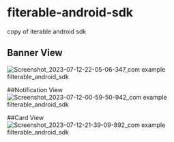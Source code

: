 # fiterable-android-sdk
copy of iterable android sdk
## Banner View
![Screenshot_2023-07-12-22-05-06-347_com example filterable_android_sdk](https://github.com/devcsomnicg/fiterable-android-sdk/assets/93832078/4f3b599b-50b9-4fbc-96e9-eacc92606a9b)

##Notification View
![Screenshot_2023-07-12-00-59-50-942_com example filterable_android_sdk](https://github.com/devcsomnicg/fiterable-android-sdk/assets/93832078/9b21c36e-d589-4218-8232-81d7138e1fdc)

##Card View
![Screenshot_2023-07-12-21-39-09-892_com example filterable_android_sdk](https://github.com/devcsomnicg/fiterable-android-sdk/assets/93832078/86d9b944-ec5b-4b65-8a6b-38e61730bf06)
